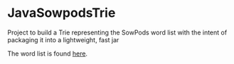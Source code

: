 # JavaSowpodsTrie
Project to build a Trie representing the SowPods word list with the intent of packaging it into a lightweight, fast jar

The word list is found <a href="http://www.freescrabbledictionary.com/sowpods/">here</a>.
